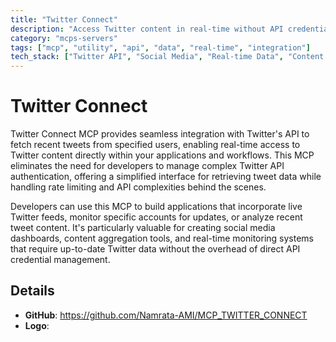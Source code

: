 ```yaml
---
title: "Twitter Connect"
description: "Access Twitter content in real-time without API credentials. Retrieve recent tweets from specified users within conversations."
category: "mcps-servers"
tags: ["mcp", "utility", "api", "data", "real-time", "integration"]
tech_stack: ["Twitter API", "Social Media", "Real-time Data", "Content Aggregation"]
---
```


# Twitter Connect

Twitter Connect MCP provides seamless integration with Twitter's API to fetch recent tweets from specified users, enabling real-time access to Twitter content directly within your applications and workflows. This MCP eliminates the need for developers to manage complex Twitter API authentication, offering a simplified interface for retrieving tweet data while handling rate limiting and API complexities behind the scenes.

Developers can use this MCP to build applications that incorporate live Twitter feeds, monitor specific accounts for updates, or analyze recent tweet content. It's particularly valuable for creating social media dashboards, content aggregation tools, and real-time monitoring systems that require up-to-date Twitter data without the overhead of direct API credential management.

## Details

- **GitHub**: https://github.com/Namrata-AMI/MCP_TWITTER_CONNECT
- **Logo**: 
